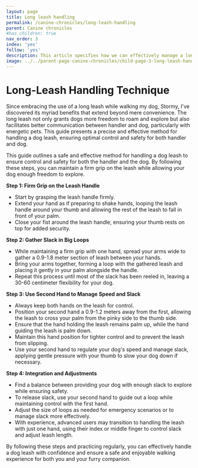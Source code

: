 ```yaml
---
layout: page
title: Long leash handling
permalink: /canine-chronicles/long-leash-handling
parent: Canine chronicles
#has_children: true 
nav_order: 3
index: 'yes'
follow: 'yes'
description: This article specifies how we can effectively manage a long leash when handling our dogs.
image: ../../parent-page-canine-chronicles/child-page-3-long-leash-handling/image-canine-chronical-long-leash-handling.png
---
```




# Long-Leash Handling Technique

Since embracing the use of a long leash while walking my dog, Stormy, I've discovered its myriad benefits that extend beyond mere convenience. The long leash not only grants dogs more freedom to roam and explore but also facilitates better communication between handler and dog, particularly with energetic pets. This guide presents a precise and effective method for handling a dog leash, ensuring optimal control and safety for both handler and dog.

This guide outlines a safe and effective method for handling a dog leash to ensure control and safety for both the handler and the dog. By following these steps, you can maintain a firm grip on the leash while allowing your dog enough freedom to explore.

**Step 1: Firm Grip on the Leash Handle**
- Start by grasping the leash handle firmly.
- Extend your hand as if preparing to shake hands, looping the leash handle around your thumb and allowing the rest of the leash to fall in front of your palm.
- Close your fist around the leash handle, ensuring your thumb rests on top for added security.

**Step 2: Gather Slack in Big Loops**
- While maintaining a firm grip with one hand, spread your arms wide to gather a 0.9-1.8 meter section of leash between your hands.
- Bring your arms together, forming a loop with the gathered leash and placing it gently in your palm alongside the handle.
- Repeat this process until most of the slack has been reeled in, leaving a 30-60 centimeter flexibility for your dog.

**Step 3: Use Second Hand to Manage Speed and Slack**
- Always keep both hands on the leash for control.
- Position your second hand a 0.9-1.2 meters away from the first, allowing the leash to cross your palm from the pinky side to the thumb side.
- Ensure that the hand holding the leash remains palm up, while the hand guiding the leash is palm down.
- Maintain this hand position for tighter control and to prevent the leash from slipping.
- Use your second hand to regulate your dog's speed and manage slack, applying gentle pressure with your thumb to slow your dog down if necessary.

**Step 4: Integration and Adjustments**
- Find a balance between providing your dog with enough slack to explore while ensuring safety.
- To release slack, use your second hand to guide out a loop while maintaining control with the first hand.
- Adjust the size of loops as needed for emergency scenarios or to manage slack more effectively.
- With experience, advanced users may transition to handling the leash with just one hand, using their index or middle finger to control slack and adjust leash length.

By following these steps and practicing regularly, you can effectively handle a dog leash with confidence and ensure a safe and enjoyable walking experience for both you and your furry companion.

